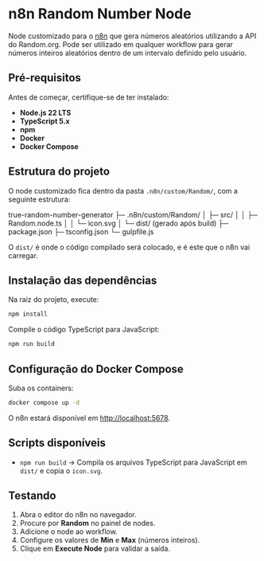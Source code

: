 # n8n Random Number Node

Node customizado para o [n8n](https://n8n.io/) que gera números aleatórios utilizando a API do Random.org. Pode ser utilizado em qualquer workflow para gerar números inteiros aleatórios dentro de um intervalo definido pelo usuário.

## Pré-requisitos

Antes de começar, certifique-se de ter instalado:

- **Node.js 22 LTS**  
- **TypeScript 5.x**  
- **npm**  
- **Docker**  
- **Docker Compose**

## Estrutura do projeto

O node customizado fica dentro da pasta `.n8n/custom/Random/`, com a seguinte estrutura:

true-random-number-generator
├─ .n8n/custom/Random/
│  ├─ src/
│  │  ├─ Random.node.ts
│  │  └─ icon.svg
│  └─ dist/ (gerado após build)
├─ package.json
├─ tsconfig.json
└─ gulpfile.js

O `dist/` é onde o código compilado será colocado, e é este que o n8n vai carregar.


## Instalação das dependências

Na raiz do projeto, execute:
```bash
npm install
```

Compile o código TypeScript para JavaScript:
```bash
npm run build
```


## Configuração do Docker Compose

Suba os containers:
```bash
docker compose up -d
```

O n8n estará disponível em [http://localhost:5678](http://localhost:5678).


## Scripts disponíveis

- `npm run build` → Compila os arquivos TypeScript para JavaScript em `dist/` e copia o `icon.svg`.

## Testando

1. Abra o editor do n8n no navegador.
2. Procure por **Random** no painel de nodes.
3. Adicione o node ao workflow.
4. Configure os valores de **Min** e **Max** (números inteiros).
5. Clique em **Execute Node** para validar a saída.
